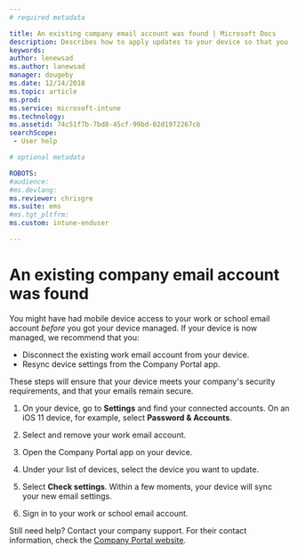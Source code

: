 ```yaml
---
# required metadata

title: An existing company email account was found | Microsoft Docs
description: Describes how to apply updates to your device so that you can access your work or school email again.
keywords:
author: lenewsad
ms.author: lanewsad
manager: dougeby
ms.date: 12/14/2018
ms.topic: article
ms.prod:
ms.service: microsoft-intune
ms.technology:
ms.assetid: 74c51f7b-7bd8-45cf-99bd-02d1972267cb
searchScope:
 - User help

# optional metadata

ROBOTS:   
#audience:
#ms.devlang:
ms.reviewer: chrisgre
ms.suite: ems
#ms.tgt_pltfrm:
ms.custom: intune-enduser

---
```


# An existing company email account was found

You might have had mobile device access to your work or school email account *before* you got your device managed. If your device is now managed, we recommend that you:

* Disconnect the existing work email account from your device.
* Resync device settings from the Company Portal app.  

These steps will ensure that your device meets your company's security requirements, and that your emails remain secure.

1.  On your device, go to **Settings** and find your connected accounts. On an iOS 11 device, for example, select **Password & Accounts**.
 
2. Select and remove your work email account.

3. Open the Company Portal app on your device.  

4. Under your list of devices, select the device you want to update.

5. Select **Check settings**. Within a few moments, your device will sync your new email settings.

6. Sign in to your work or school email account.

Still need help? Contact your company support. For their contact information, check the [Company Portal website](https://go.microsoft.com/fwlink/?linkid=2010980).

